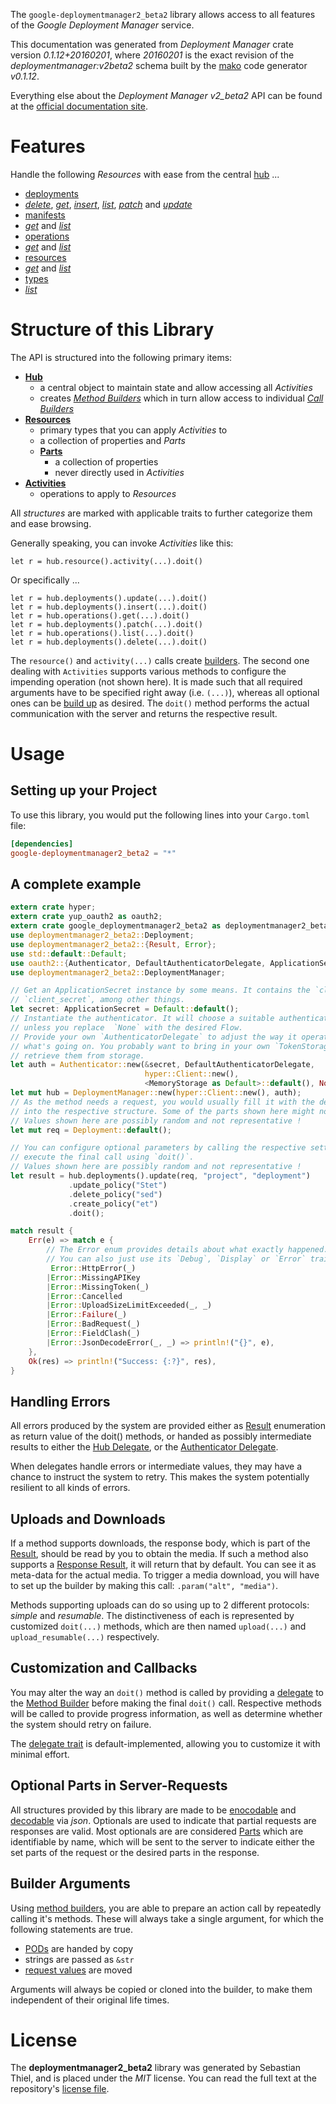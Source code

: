 <!---
DO NOT EDIT !
This file was generated automatically from 'src/mako/api/README.md.mako'
DO NOT EDIT !
-->
The `google-deploymentmanager2_beta2` library allows access to all features of the *Google Deployment Manager* service.

This documentation was generated from *Deployment Manager* crate version *0.1.12+20160201*, where *20160201* is the exact revision of the *deploymentmanager:v2beta2* schema built by the [mako](http://www.makotemplates.org/) code generator *v0.1.12*.

Everything else about the *Deployment Manager* *v2_beta2* API can be found at the
[official documentation site](https://developers.google.com/deployment-manager/).
# Features

Handle the following *Resources* with ease from the central [hub](http://byron.github.io/google-apis-rs/google_deploymentmanager2_beta2/struct.DeploymentManager.html) ... 

* [deployments](http://byron.github.io/google-apis-rs/google_deploymentmanager2_beta2/struct.Deployment.html)
 * [*delete*](http://byron.github.io/google-apis-rs/google_deploymentmanager2_beta2/struct.DeploymentDeleteCall.html), [*get*](http://byron.github.io/google-apis-rs/google_deploymentmanager2_beta2/struct.DeploymentGetCall.html), [*insert*](http://byron.github.io/google-apis-rs/google_deploymentmanager2_beta2/struct.DeploymentInsertCall.html), [*list*](http://byron.github.io/google-apis-rs/google_deploymentmanager2_beta2/struct.DeploymentListCall.html), [*patch*](http://byron.github.io/google-apis-rs/google_deploymentmanager2_beta2/struct.DeploymentPatchCall.html) and [*update*](http://byron.github.io/google-apis-rs/google_deploymentmanager2_beta2/struct.DeploymentUpdateCall.html)
* [manifests](http://byron.github.io/google-apis-rs/google_deploymentmanager2_beta2/struct.Manifest.html)
 * [*get*](http://byron.github.io/google-apis-rs/google_deploymentmanager2_beta2/struct.ManifestGetCall.html) and [*list*](http://byron.github.io/google-apis-rs/google_deploymentmanager2_beta2/struct.ManifestListCall.html)
* [operations](http://byron.github.io/google-apis-rs/google_deploymentmanager2_beta2/struct.Operation.html)
 * [*get*](http://byron.github.io/google-apis-rs/google_deploymentmanager2_beta2/struct.OperationGetCall.html) and [*list*](http://byron.github.io/google-apis-rs/google_deploymentmanager2_beta2/struct.OperationListCall.html)
* [resources](http://byron.github.io/google-apis-rs/google_deploymentmanager2_beta2/struct.ResourceType.html)
 * [*get*](http://byron.github.io/google-apis-rs/google_deploymentmanager2_beta2/struct.ResourceGetCall.html) and [*list*](http://byron.github.io/google-apis-rs/google_deploymentmanager2_beta2/struct.ResourceListCall.html)
* [types](http://byron.github.io/google-apis-rs/google_deploymentmanager2_beta2/struct.Type.html)
 * [*list*](http://byron.github.io/google-apis-rs/google_deploymentmanager2_beta2/struct.TypeListCall.html)




# Structure of this Library

The API is structured into the following primary items:

* **[Hub](http://byron.github.io/google-apis-rs/google_deploymentmanager2_beta2/struct.DeploymentManager.html)**
    * a central object to maintain state and allow accessing all *Activities*
    * creates [*Method Builders*](http://byron.github.io/google-apis-rs/google_deploymentmanager2_beta2/trait.MethodsBuilder.html) which in turn
      allow access to individual [*Call Builders*](http://byron.github.io/google-apis-rs/google_deploymentmanager2_beta2/trait.CallBuilder.html)
* **[Resources](http://byron.github.io/google-apis-rs/google_deploymentmanager2_beta2/trait.Resource.html)**
    * primary types that you can apply *Activities* to
    * a collection of properties and *Parts*
    * **[Parts](http://byron.github.io/google-apis-rs/google_deploymentmanager2_beta2/trait.Part.html)**
        * a collection of properties
        * never directly used in *Activities*
* **[Activities](http://byron.github.io/google-apis-rs/google_deploymentmanager2_beta2/trait.CallBuilder.html)**
    * operations to apply to *Resources*

All *structures* are marked with applicable traits to further categorize them and ease browsing.

Generally speaking, you can invoke *Activities* like this:

```Rust,ignore
let r = hub.resource().activity(...).doit()
```

Or specifically ...

```ignore
let r = hub.deployments().update(...).doit()
let r = hub.deployments().insert(...).doit()
let r = hub.operations().get(...).doit()
let r = hub.deployments().patch(...).doit()
let r = hub.operations().list(...).doit()
let r = hub.deployments().delete(...).doit()
```

The `resource()` and `activity(...)` calls create [builders][builder-pattern]. The second one dealing with `Activities` 
supports various methods to configure the impending operation (not shown here). It is made such that all required arguments have to be 
specified right away (i.e. `(...)`), whereas all optional ones can be [build up][builder-pattern] as desired.
The `doit()` method performs the actual communication with the server and returns the respective result.

# Usage

## Setting up your Project

To use this library, you would put the following lines into your `Cargo.toml` file:

```toml
[dependencies]
google-deploymentmanager2_beta2 = "*"
```

## A complete example

```Rust
extern crate hyper;
extern crate yup_oauth2 as oauth2;
extern crate google_deploymentmanager2_beta2 as deploymentmanager2_beta2;
use deploymentmanager2_beta2::Deployment;
use deploymentmanager2_beta2::{Result, Error};
use std::default::Default;
use oauth2::{Authenticator, DefaultAuthenticatorDelegate, ApplicationSecret, MemoryStorage};
use deploymentmanager2_beta2::DeploymentManager;

// Get an ApplicationSecret instance by some means. It contains the `client_id` and 
// `client_secret`, among other things.
let secret: ApplicationSecret = Default::default();
// Instantiate the authenticator. It will choose a suitable authentication flow for you, 
// unless you replace  `None` with the desired Flow.
// Provide your own `AuthenticatorDelegate` to adjust the way it operates and get feedback about 
// what's going on. You probably want to bring in your own `TokenStorage` to persist tokens and
// retrieve them from storage.
let auth = Authenticator::new(&secret, DefaultAuthenticatorDelegate,
                              hyper::Client::new(),
                              <MemoryStorage as Default>::default(), None);
let mut hub = DeploymentManager::new(hyper::Client::new(), auth);
// As the method needs a request, you would usually fill it with the desired information
// into the respective structure. Some of the parts shown here might not be applicable !
// Values shown here are possibly random and not representative !
let mut req = Deployment::default();

// You can configure optional parameters by calling the respective setters at will, and
// execute the final call using `doit()`.
// Values shown here are possibly random and not representative !
let result = hub.deployments().update(req, "project", "deployment")
             .update_policy("Stet")
             .delete_policy("sed")
             .create_policy("et")
             .doit();

match result {
    Err(e) => match e {
        // The Error enum provides details about what exactly happened.
        // You can also just use its `Debug`, `Display` or `Error` traits
         Error::HttpError(_)
        |Error::MissingAPIKey
        |Error::MissingToken(_)
        |Error::Cancelled
        |Error::UploadSizeLimitExceeded(_, _)
        |Error::Failure(_)
        |Error::BadRequest(_)
        |Error::FieldClash(_)
        |Error::JsonDecodeError(_, _) => println!("{}", e),
    },
    Ok(res) => println!("Success: {:?}", res),
}

```
## Handling Errors

All errors produced by the system are provided either as [Result](http://byron.github.io/google-apis-rs/google_deploymentmanager2_beta2/enum.Result.html) enumeration as return value of 
the doit() methods, or handed as possibly intermediate results to either the 
[Hub Delegate](http://byron.github.io/google-apis-rs/google_deploymentmanager2_beta2/trait.Delegate.html), or the [Authenticator Delegate](http://byron.github.io/google-apis-rs/google_deploymentmanager2_beta2/../yup-oauth2/trait.AuthenticatorDelegate.html).

When delegates handle errors or intermediate values, they may have a chance to instruct the system to retry. This 
makes the system potentially resilient to all kinds of errors.

## Uploads and Downloads
If a method supports downloads, the response body, which is part of the [Result](http://byron.github.io/google-apis-rs/google_deploymentmanager2_beta2/enum.Result.html), should be
read by you to obtain the media.
If such a method also supports a [Response Result](http://byron.github.io/google-apis-rs/google_deploymentmanager2_beta2/trait.ResponseResult.html), it will return that by default.
You can see it as meta-data for the actual media. To trigger a media download, you will have to set up the builder by making
this call: `.param("alt", "media")`.

Methods supporting uploads can do so using up to 2 different protocols: 
*simple* and *resumable*. The distinctiveness of each is represented by customized 
`doit(...)` methods, which are then named `upload(...)` and `upload_resumable(...)` respectively.

## Customization and Callbacks

You may alter the way an `doit()` method is called by providing a [delegate](http://byron.github.io/google-apis-rs/google_deploymentmanager2_beta2/trait.Delegate.html) to the 
[Method Builder](http://byron.github.io/google-apis-rs/google_deploymentmanager2_beta2/trait.CallBuilder.html) before making the final `doit()` call. 
Respective methods will be called to provide progress information, as well as determine whether the system should 
retry on failure.

The [delegate trait](http://byron.github.io/google-apis-rs/google_deploymentmanager2_beta2/trait.Delegate.html) is default-implemented, allowing you to customize it with minimal effort.

## Optional Parts in Server-Requests

All structures provided by this library are made to be [enocodable](http://byron.github.io/google-apis-rs/google_deploymentmanager2_beta2/trait.RequestValue.html) and 
[decodable](http://byron.github.io/google-apis-rs/google_deploymentmanager2_beta2/trait.ResponseResult.html) via *json*. Optionals are used to indicate that partial requests are responses 
are valid.
Most optionals are are considered [Parts](http://byron.github.io/google-apis-rs/google_deploymentmanager2_beta2/trait.Part.html) which are identifiable by name, which will be sent to 
the server to indicate either the set parts of the request or the desired parts in the response.

## Builder Arguments

Using [method builders](http://byron.github.io/google-apis-rs/google_deploymentmanager2_beta2/trait.CallBuilder.html), you are able to prepare an action call by repeatedly calling it's methods.
These will always take a single argument, for which the following statements are true.

* [PODs][wiki-pod] are handed by copy
* strings are passed as `&str`
* [request values](http://byron.github.io/google-apis-rs/google_deploymentmanager2_beta2/trait.RequestValue.html) are moved

Arguments will always be copied or cloned into the builder, to make them independent of their original life times.

[wiki-pod]: http://en.wikipedia.org/wiki/Plain_old_data_structure
[builder-pattern]: http://en.wikipedia.org/wiki/Builder_pattern
[google-go-api]: https://github.com/google/google-api-go-client

# License
The **deploymentmanager2_beta2** library was generated by Sebastian Thiel, and is placed 
under the *MIT* license.
You can read the full text at the repository's [license file][repo-license].

[repo-license]: https://github.com/Byron/google-apis-rs/LICENSE.md
